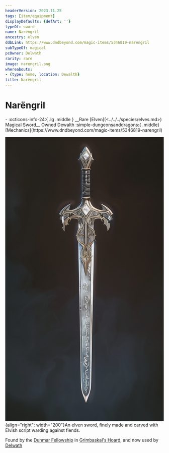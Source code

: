 ```yaml
---
headerVersion: 2023.11.25
tags: [item/equipment]
displayDefaults: {defArt: ''}
typeOf: sword
name: Narëngril
ancestry: elven
ddbLink: https://www.dndbeyond.com/magic-items/5346819-narengril
subTypeOf: magical
pcOwner: Delwath
rarity: rare
image: narengril.png
whereabouts:
- {type: home, location: Dewalth}
title: Narëngril
---
```

# Narëngril
<div class="grid cards ext-narrow-margin ext-one-column" markdown>
- :octicons-info-24:{ .lg .middle } __Rare [Elven](<../../../species/elves.md>) Magical Sword__  
   Owned Dewalth  
    :simple-dungeonsanddragons:{ .middle} [Mechanics](https://www.dndbeyond.com/magic-items/5346819-narengril) 
</div>


![Narengril](../../../assets/narengril.png){align="right"; width="200"}An elven sword, finely made and carved with Elvish script warding against fiends. 


Found by the [Dunmar Fellowship](<../../../people/pcs/dunmar-fellowship/dunmar-fellowship.md>) in [Grimbaskal's Hoard](<../hoards/grimbaskal-s-hoard.md>), and now used by [Delwath](<../../../people/pcs/dunmar-fellowship/delwath.md>)



